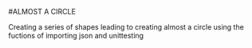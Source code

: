 #ALMOST A CIRCLE

Creating a series of shapes leading to 
creating almost a circle 
using the fuctions of importing json and
unittesting
